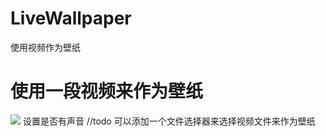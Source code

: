 # LiveWallpaper
使用视频作为壁纸
# 使用一段视频来作为壁纸  
![](LiveWallpaper/screenshot/截图1.jpg)
  设置是否有声音 
 //todo
 可以添加一个文件选择器来选择视频文件来作为壁纸

